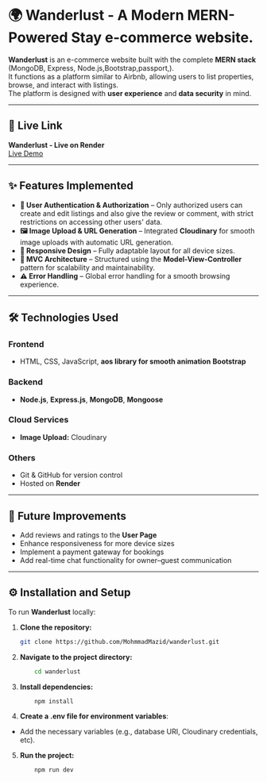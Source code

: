 # 🌍 Wanderlust - A Modern MERN-Powered Stay e-commerce website.

**Wanderlust** is an e-commerce website built with the complete **MERN stack** (MongoDB, Express, Node.js,Bootstrap,passport,).  
It functions as a platform similar to Airbnb, allowing users to list properties, browse, and interact with listings.  
The platform is designed with **user experience** and **data security** in mind.

---

## 🚀 Live Link
**Wanderlust - Live on Render**  
[Live Demo](https://wanderlust-3mt3.onrender.com/listing)

---

## ✨ Features Implemented

- **🔐 User Authentication & Authorization** – Only authorized users can create and edit listings and also give the review or comment, with strict restrictions on accessing other users' data.
- **🖼️ Image Upload & URL Generation** – Integrated **Cloudinary** for smooth image uploads with automatic URL generation.
- **📱 Responsive Design** – Fully adaptable layout for all device sizes.
- **📂 MVC Architecture** – Structured using the **Model-View-Controller** pattern for scalability and maintainability.
- **⚠️ Error Handling** – Global error handling for a smooth browsing experience.

---

## 🛠️ Technologies Used

### Frontend
- HTML, CSS, JavaScript, **aos library for smooth animation** **Bootstrap**

### Backend
- **Node.js**, **Express.js**, **MongoDB**, **Mongoose**

### Cloud Services
- **Image Upload:** Cloudinary

### Others
- Git & GitHub for version control
- Hosted on **Render**

---

## 📌 Future Improvements
- Add reviews and ratings to the **User Page**
- Enhance responsiveness for more device sizes
- Implement a payment gateway for bookings
- Add real-time chat functionality for owner–guest communication

---

## ⚙️ Installation and Setup

To run **Wanderlust** locally:

1. **Clone the repository:**
     ```bash
     git clone https://github.com/MohmmadMazid/wanderlust.git
     ```
2. **Navigate to the project directory:**  
    ```bash
        cd wanderlust
     ```
3. **Install dependencies:**  
     ```bash
         npm install
     ```
4. **Create a .env file for environment variables**:  
  - Add the necessary variables (e.g., database URI, Cloudinary credentials, etc).
5. **Run the project:**
     ```bash
         npm run dev
     ```
  

